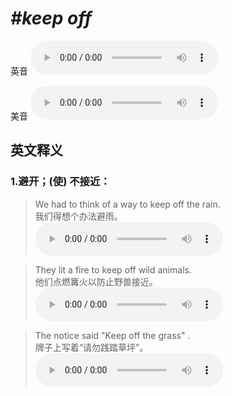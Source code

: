 # ***\#keep off*** 
英音
<audio src="./media/keep off1.aac" controls="controls"></audio>

美音
<audio src="./media/keep off2.aac" controls="controls"></audio>



  

英文释义
---
### 1.**避开；(使) 不接近：**  

 > We had to think of a way to keep off the rain.   
 > 我们得想个办法避雨。    
<audio src="./media/keep-12.aac" controls="controls"></audio>

 > They lit a fire to keep off wild animals.   
 > 他们点燃篝火以防止野兽接近。    
<audio src="./media/keep-13.aac" controls="controls"></audio>

 > The notice said "Keep off the grass" .  
 > 牌子上写着“请勿践踏草坪”。    
<audio src="./media/keep-3.aac" controls="controls"></audio>


